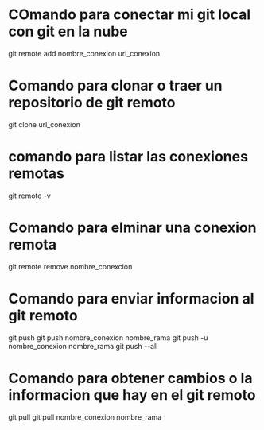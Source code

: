 # COmando para conectar mi git local con git en la nube

git remote add nombre_conexion url_conexion

# Comando para clonar o traer un repositorio de git remoto

git clone url_conexion

# comando para listar  las conexiones remotas

git remote -v

# Comando para elminar una conexion remota

git remote remove nombre_conexcion

# Comando para enviar informacion al git remoto

git push
git push nombre_conexion nombre_rama
git push -u nombre_conexion nombre_rama
git push --all
# Comando para obtener cambios o la informacion que hay en el git remoto

git pull
git pull nombre_conexion nombre_rama

